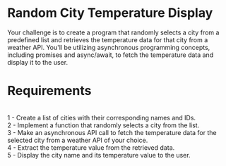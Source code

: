 <h1>Random City Temperature Display</h1>
Your challenge is to create a program that randomly selects a city from a predefined list and retrieves the temperature data for that city from a weather API. You'll be utilizing asynchronous programming concepts, including promises and async/await, to fetch the temperature data and display it to the user.<br>
<h1>Requirements</h1><br>
1 - Create a list of cities with their corresponding names and IDs.<br>
2 - Implement a function that randomly selects a city from the list.<br>
3 - Make an asynchronous API call to fetch the temperature data for the selected city from a weather API of your choice.<br>
4 - Extract the temperature value from the retrieved data.<br>
5 - Display the city name and its temperature value to the user.